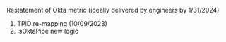 Restatement of Okta metric (ideally delivered by engineers by 1/31/2024)
1) TPID re-mapping (10/09/2023)
2) IsOktaPipe new logic
